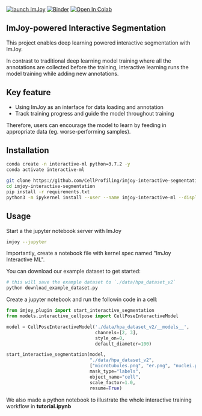 [![launch ImJoy](https://imjoy.io/static/badge/launch-imjoy-badge.svg)](https://imjoy.io/#/app?workspace=kaibu&plugin=https://raw.githubusercontent.com/imjoy-team/imjoy-interactive-segmentation/master/interactive_trainer.py)
[![Binder](https://mybinder.org/badge_logo.svg)](https://mybinder.org/v2/gh/imjoy-team/imjoy-interactive-segmentation/master?filepath=Tutorial.ipynb)
[![Open In Colab](https://colab.research.google.com/assets/colab-badge.svg)](https://colab.research.google.com/github/imjoy-team/imjoy-interactive-segmentation/blob/master/Tutorial.ipynb)

## ImJoy-powered Interactive Segmentation

This project enables deep learning powered interactive segmentation with ImJoy.

In contrast to traditional deep learning model training where all the annotations are collected before the training, interactive learning runs the model training while adding new annotations.
	
## Key feature
* Using ImJoy as an interface for data loading and annotation
* Track training progress and guide the model throughout training

Therefore, users can encourage the model to learn by feeding in appropriate data (eg. worse-performing samples).

## Installation
```bash
conda create -n interactive-ml python=3.7.2 -y
conda activate interactive-ml

git clone https://github.com/CellProfiling/imjoy-interactive-segmentation.git
cd imjoy-interactive-segmentation
pip install -r requirements.txt
python3 -m ipykernel install --user --name imjoy-interactive-ml --display-name "ImJoy Interactive ML"
```


## Usage

Start a the jupyter notebook server with ImJoy
```bash
imjoy --jupyter
```

Importantly, create a notebook file with kernel spec named "ImJoy Interactive ML".


You can download our example dataset to get started:
```bash
# this will save the example dataset to `./data/hpa_dataset_v2`
python download_example_dataset.py
```

Create a jupyter notebook and run the followin code in a cell:
```python
from imjoy_plugin import start_interactive_segmentation
from models.interactive_cellpose import CellPoseInteractiveModel

model = CellPoseInteractiveModel('./data/hpa_dataset_v2/__models__',
                                 channels=[2, 3],
                                 style_on=0,
                                 default_diameter=100)

start_interactive_segmentation(model,
                               "./data/hpa_dataset_v2",
                               ["microtubules.png", "er.png", "nuclei.png"],
                               mask_type="labels",
                               object_name="cell",
                               scale_factor=1.0,
                               resume=True)
```

We also made a python notebook to illustrate the whole interactive training workflow in **tutorial.ipynb**
